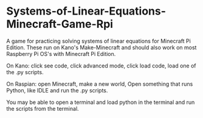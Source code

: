 # Systems-of-Linear-Equations-Minecraft-Game-Rpi
A game for practicing solving systems of linear equations for Minecraft Pi Edition. These run on Kano's Make-Minecraft and should also work on most Raspberry Pi OS's with Minecraft Pi Edition.

On Kano: click see code, click advanced mode, click load code, load one of the .py scripts.

On Raspian: open Minecraft, make a new world, Open something that runs Python, like IDLE and run the .py scripts.

You may be able to open a terminal and load python in the terminal and run the scripts from the terminal.

